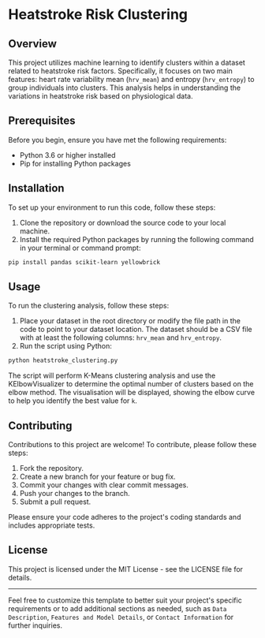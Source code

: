 # Heatstroke Risk Clustering

## Overview

This project utilizes machine learning to identify clusters within a dataset related to heatstroke risk factors. Specifically, it focuses on two main features: heart rate variability mean (`hrv_mean`) and entropy (`hrv_entropy`) to group individuals into clusters. This analysis helps in understanding the variations in heatstroke risk based on physiological data.

## Prerequisites

Before you begin, ensure you have met the following requirements:
- Python 3.6 or higher installed
- Pip for installing Python packages

## Installation

To set up your environment to run this code, follow these steps:

1. Clone the repository or download the source code to your local machine.
2. Install the required Python packages by running the following command in your terminal or command prompt:

```bash
pip install pandas scikit-learn yellowbrick
```

## Usage

To run the clustering analysis, follow these steps:

1. Place your dataset in the root directory or modify the file path in the code to point to your dataset location. The dataset should be a CSV file with at least the following columns: `hrv_mean` and `hrv_entropy`.
2. Run the script using Python:

```bash
python heatstroke_clustering.py
```

The script will perform K-Means clustering analysis and use the KElbowVisualizer to determine the optimal number of clusters based on the elbow method. The visualisation will be displayed, showing the elbow curve to help you identify the best value for `k`.

## Contributing

Contributions to this project are welcome! To contribute, please follow these steps:

1. Fork the repository.
2. Create a new branch for your feature or bug fix.
3. Commit your changes with clear commit messages.
4. Push your changes to the branch.
5. Submit a pull request.

Please ensure your code adheres to the project's coding standards and includes appropriate tests.

## License

This project is licensed under the MIT License - see the LICENSE file for details.

---

Feel free to customize this template to better suit your project's specific requirements or to add additional sections as needed, such as `Data Description`, `Features and Model Details`, or `Contact Information` for further inquiries.